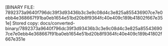 [BINARY FILE: 7892373a9640f796dc39f3d93436b3c3e9c08d4c3e825a855436907ce7e0ebb4e368667f91ba0eb1654e51bd20b8f9364fc40e409c189b41802f667e351e]
Stored copy: docs/converted-binary/7892373a9640f796dc39f3d93436b3c3e9c08d4c3e825a855436907ce7e0ebb4e368667f91ba0eb1654e51bd20b8f9364fc40e409c189b41802f667e351e
